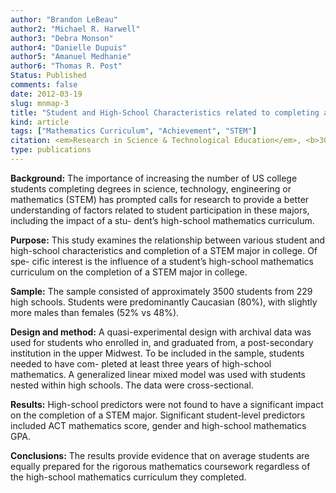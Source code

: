 ```yaml
---
author: "Brandon LeBeau" 
author2: "Michael R. Harwell" 
author3: "Debra Monson"
author4: "Danielle Dupuis" 
author5: "Amanuel Medhanie" 
author6: "Thomas R. Post"
Status: Published
comments: false
date: 2012-03-19
slug: mnmap-3
title: "Student and High-School Characteristics related to completing a science, technology, engineering or mathematics (STEM) major in college"
kind: article
tags: ["Mathematics Curriculum", "Achievement", "STEM"]
citation: <em>Research in Science & Technological Education</em>, <b>30:1</b>, 17 - 28
type: publications
---
```


**Background:** The importance of increasing the number of US college students
completing degrees in science, technology, engineering or mathematics (STEM)
has prompted calls for research to provide a better understanding of factors
related to student participation in these majors, including the impact of a stu-
dent’s high-school mathematics curriculum.

**Purpose:** This study examines the relationship between various student and
high-school characteristics and completion of a STEM major in college. Of spe-
cific interest is the influence of a student’s high-school mathematics curriculum
on the completion of a STEM major in college.

**Sample:** The sample consisted of approximately 3500 students from 229 high
schools. Students were predominantly Caucasian (80%), with slightly more
males than females (52% vs 48%).

**Design and method:** A quasi-experimental design with archival data was used
for students who enrolled in, and graduated from, a post-secondary institution in
the upper Midwest. To be included in the sample, students needed to have com-
pleted at least three years of high-school mathematics. A generalized linear
mixed model was used with students nested within high schools. The data were
cross-sectional.

**Results:** High-school predictors were not found to have a significant impact on
the completion of a STEM major. Significant student-level predictors included
ACT mathematics score, gender and high-school mathematics GPA.

**Conclusions:** The results provide evidence that on average students are equally
prepared for the rigorous mathematics coursework regardless of the high-school
mathematics curriculum they completed.
